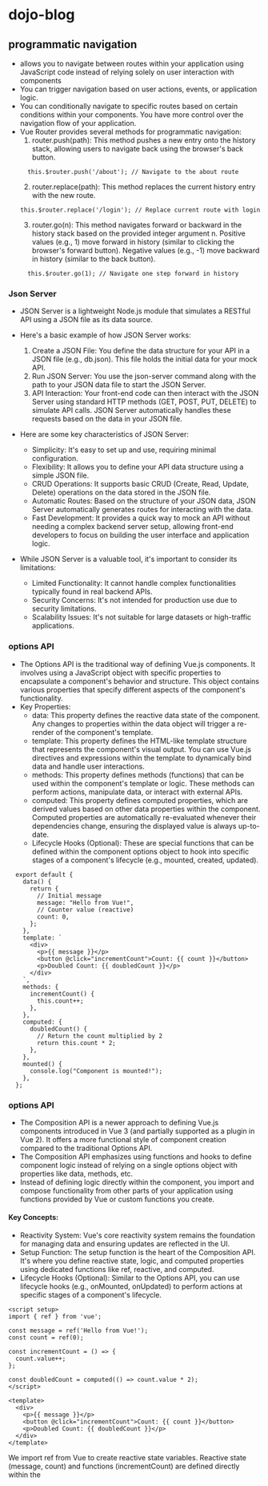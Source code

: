 # dojo-blog

<!-- ## Project setup
```
npm install
```

### Compiles and hot-reloads for development
```
npm run serve
```

### Compiles and minifies for production
```
npm run build
```

### Customize configuration
See [Configuration Reference](https://cli.vuejs.org/config/). -->

## programmatic navigation
* allows you to navigate between routes within your application using JavaScript code instead of relying solely on user interaction with <router-link> components
* You can trigger navigation based on user actions, events, or application logic.
* You can conditionally navigate to specific routes based on certain conditions within your components. You have more control over the navigation flow of your application.
* Vue Router provides several methods for programmatic navigation:
  1. router.push(path): This method pushes a new entry onto the history stack, allowing users to navigate back using the browser's back button.
  ```
    this.$router.push('/about'); // Navigate to the about route
  ```
  2. router.replace(path): This method replaces the current history entry with the new route.
  ```
  this.$router.replace('/login'); // Replace current route with login
  ```
  3. router.go(n): This method navigates forward or backward in the history stack based on the provided integer argument n. Positive values (e.g., 1) move forward in history (similar to clicking the browser's forward button). Negative values (e.g., -1) move backward in history (similar to the back button).
  ```
    this.$router.go(1); // Navigate one step forward in history
  ```

### Json Server
* JSON Server is a lightweight Node.js module that simulates a RESTful API using a JSON file as its data source.
* Here's a basic example of how JSON Server works:
    1. Create a JSON File: You define the data structure for your API in a JSON file (e.g., db.json). This file holds the initial data for your mock API.
    2. Run JSON Server: You use the json-server command along with the path to your JSON data file to start the JSON Server.
    3. API Interaction: Your front-end code can then interact with the JSON Server using standard HTTP methods (GET, POST, PUT, DELETE) to simulate API calls. JSON Server automatically handles these requests based on the data in your JSON file.
* Here are some key characteristics of JSON Server:

    * Simplicity: It's easy to set up and use, requiring minimal configuration.
    * Flexibility: It allows you to define your API data structure using a simple JSON file.
    * CRUD Operations: It supports basic CRUD (Create, Read, Update, Delete) operations on the data stored in the JSON file.
    * Automatic Routes: Based on the structure of your JSON data, JSON Server automatically generates routes for interacting with the data.
    * Fast Development: It provides a quick way to mock an API without needing a complex backend server setup, allowing front-end developers to focus on building the user interface and application logic.
* While JSON Server is a valuable tool, it's important to consider its limitations:

    * Limited Functionality: It cannot handle complex functionalities typically found in real backend APIs.
    * Security Concerns: It's not intended for production use due to security limitations.
    * Scalability Issues: It's not suitable for large datasets or high-traffic applications.

### options API
* The Options API is the traditional way of defining Vue.js components. It involves using a JavaScript object with specific properties to encapsulate a component's behavior and structure. This object contains various properties that specify different aspects of the component's functionality.
* Key Properties:
  * data: This property defines the reactive data state of the component. Any changes to properties within the data object will trigger a re-render of the component's template.
  * template: This property defines the HTML-like template structure that represents the component's visual output. You can use Vue.js directives and expressions within the template to dynamically bind data and handle user interactions.
  * methods: This property defines methods (functions) that can be used within the component's template or logic. These methods can perform actions, manipulate data, or interact with external APIs.
  * computed: This property defines computed properties, which are derived values based on other data properties within the component. Computed properties are automatically re-evaluated whenever their dependencies change, ensuring the displayed value is always up-to-date.
  * Lifecycle Hooks (Optional): These are special functions that can be defined within the component options object to hook into specific stages of a component's lifecycle (e.g., mounted, created, updated).
```
  export default {
    data() {
      return {
        // Initial message
        message: "Hello from Vue!",
        // Counter value (reactive)
        count: 0,
      };
    },
    template: `
      <div>
        <p>{{ message }}</p>
        <button @click="incrementCount">Count: {{ count }}</button>
        <p>Doubled Count: {{ doubledCount }}</p>
      </div>
    `,
    methods: {
      incrementCount() {
        this.count++;
      },
    },
    computed: {
      doubledCount() {
        // Return the count multiplied by 2
        return this.count * 2;
      },
    },
    mounted() {
      console.log("Component is mounted!");
    },
  };
```
### options API
* The Composition API is a newer approach to defining Vue.js components introduced in Vue 3 (and partially supported as a plugin in Vue 2). It offers a more functional style of component creation compared to the traditional Options API.
* The Composition API emphasizes using functions and hooks to define component logic instead of relying on a single options object with properties like data, methods, etc.
* Instead of defining logic directly within the component, you import and compose functionality from other parts of your application using functions provided by Vue or custom functions you create.
#### Key Concepts:

- Reactivity System: Vue's core reactivity system remains the foundation for managing data and ensuring updates are reflected in the UI.
- Setup Function: The setup function is the heart of the Composition API. It's where you define reactive state, logic, and computed properties using dedicated functions like ref, reactive, and computed.
- Lifecycle Hooks (Optional): Similar to the Options API, you can use lifecycle hooks (e.g., onMounted, onUpdated) to perform actions at specific stages of a component's lifecycle.
```
<script setup>
import { ref } from 'vue';

const message = ref('Hello from Vue!');
const count = ref(0);

const incrementCount = () => {
  count.value++;
};

const doubledCount = computed(() => count.value * 2);
</script>

<template>
  <div>
    <p>{{ message }}</p>
    <button @click="incrementCount">Count: {{ count }}</button>
    <p>Doubled Count: {{ doubledCount }}</p>
  </div>
</template>

```
We import ref from Vue to create reactive state variables.
Reactive state (message, count) and functions (incrementCount) are defined directly within the <script setup> tag.
The computed property doubledCount is defined using computed.
The template remains similar, referencing the reactive state and computed property.

### setup() and created()
1. setup() (Composition API):
* Introduced in Vue 3.
* The setup function is the entry point for defining component logic in the Composition API. It's where you declare reactive state, define functions (methods), and create computed properties using functions like ref, reactive, and computed provided by Vue.
```
<script setup>
import { ref } from 'vue';

const message = ref('Hello from Vue!');
const count = ref(0);

const incrementCount = () => {
  count.value++;
};

const doubledCount = computed(() => count.value * 2);

return { message, count, incrementCount, doubledCount };
</script>

<template>
  <div>
    <p>{{ message }}</p>
    <button @click="incrementCount">Count: {{ count }}</button>
    <p>Doubled Count: {{ doubledCount }}</p>
  </div>
</template>

```
2. created() (Options API):
* The created hook is called synchronously after the component has been created (before mounting). It's a good place to perform actions that need to be done before the component is inserted into the DOM, such as fetching initial data from an API.
```
export default {
  data() {
    return {
      message: 'Hello from Vue!',
      items: [],
    };
  },
  created() {
    fetch('https://api.example.com/items')
      .then(response => response.json())
      .then(data => {
        this.items = data;
      })
      .catch(error => console.error(error));
  },
  // ... other options
};

```
| **Feature** | **setup() (Composition API)** | **created() (Options API)** |
| :---         |     :---:      |          ---: |
|   Context   | Composition API     | Options API    |
| Purpose    | Define reactive state, methods, computed properties       | Perform actions before mounting      |
| Usage    | Within <script setup> tag       | Within options object      |
| Execution Timing    | Synchronous       | Synchronous after creation      |
| Access to DOM    | No direct DOM access     | Limited DOM access (might be discouraged)     |

### Refs
* Refs (short for references) are a core concept in Vue.js for creating reactive references to DOM elements or JavaScript values. They provide a way to directly access and manipulate these elements or values within your components.
* Key Characteristics:

    1. Reactivity: Refs are reactive, meaning changes to the value they hold will trigger a re-render of the component's template if used within it.
    2. Creation: You can create refs using the ref function provided by Vue. You can either call it directly or use it as an attribute in your template.
    3. Accessing Refs:
        - Template: Use the ref name prefixed with $refs to access the element or value within the template.
        - JavaScript: Access the ref value directly using the ref object returned by the ref function.
#### Creating Refs:
1. Using ref function:
    ```
        const myRef = ref(null); // Create an empty ref
        const someValue = ref('Initial value'); // Ref holding a string
    ```
2. Using ref attribute in template:
```
<input ref="myInput">

<script>
export default {
  setup() {
    const myInputRef = ref(null);
    return { myInputRef };
  }
}
</script>

```
#### Accessing Refs:
1. In Template:
```
<button @click="$refs.myButton.focus()">Focus Button</button>
```
2. In JavaScript:
```
myRef.value = someNewElement; // Assigning a new DOM element to the ref

console.log(someValue.value); // Accessing the current value of the ref
```

### Reactive()
*  Creates a reactive object. Any changes to the properties within the object will trigger a re-render.
```
import { reactive } from 'vue';

const person = reactive({
  firstName: 'John',
  lastName: 'Doe',
});

// Later
person.firstName = 'Jane'; // Update a property within the reactive object

```
| **Feature** | **ref** | **reactive** |
| :---         |     :---:      |          ---: |
|   Purpose   | Creates a reactive reference to a single value     | Creates a reactive object    |
| Data Type    | Primitive values (strings, numbers, booleans), objects       | Objects (with potential nested properties)      |
| Reactivity Depth    | Tracks changes to the referenced value       | Deep reactivity - tracks changes to all properties      |
| Use Cases    | Single values, DOM element references       | Complex data structures      |


### what is computed()
* the computed function is used to define derived properties within your components. These derived properties are not directly stored in the component's data but are calculated based on other reactive data properties. 
```
export default {
  data() {
    return {
      count: 0,
    };
  },
  computed: {
    doubledCount() {
      return this.count * 2;
    },
  },
  // ... other options
};

```

###  watch and watcheffect
* Both watch (Options API) and watchEffect (Composition API) are functionalities in Vue.js used to track changes in reactive data and execute side effects in response to those changes.
1. **watch (Options API)**: Monitors specific reactive data properties and executes a callback function whenever the value of those properties changes. Defined within the watch property of your component's options object.
```
watch: {
  // Property to watch: callback function
  someProperty(newValue, oldValue) {
    // Code to execute when the property changes
  },
  // You can watch multiple properties using separate entries
},
```
2. **watchEffect (Composition API)**: Similar to watch, it tracks changes in reactive data but uses a more functional approach. Defined as a function within the <script setup> tag or setup()

